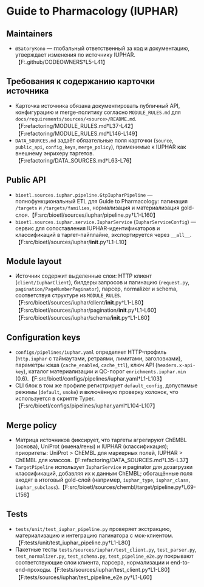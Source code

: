 # Guide to Pharmacology (IUPHAR)

## Maintainers
- `@SatoryKono` — глобальный ответственный за код и документацию, утверждает изменения по источнику IUPHAR.【F:.github/CODEOWNERS†L5-L41】

## Требования к содержанию карточки источника
- Карточка источника обязана документировать публичный API, конфигурацию и merge-политику согласно `MODULE_RULES.md` для `docs/requirements/sources/<source>/README.md`.【F:refactoring/MODULE_RULES.md†L37-L42】【F:refactoring/MODULE_RULES.md†L146-L149】
- `DATA_SOURCES.md` задаёт обязательные поля карточки (`source`, `public_api`, `config_keys`, `merge_policy`), применимые к IUPHAR как внешнему энрихеру таргетов.【F:refactoring/DATA_SOURCES.md†L63-L76】

## Public API
- `bioetl.sources.iuphar.pipeline.GtpIupharPipeline` — полнофункциональный ETL для Guide to Pharmacology: пагинация `/targets` и `/targets/families`, нормализация и материализация gold-слоя.【F:src/bioetl/sources/iuphar/pipeline.py†L1-L160】
- `bioetl.sources.iuphar.service.IupharService` (`IupharServiceConfig`) — сервис для сопоставления IUPHAR-идентификаторов и классификаций в таргет-пайплайне, экспортируется через `__all__`.【F:src/bioetl/sources/iuphar/__init__.py†L1-L10】

## Module layout
- Источник содержит выделенные слои: HTTP клиент (`client/IupharClient`), билдеры запросов и пагинацию (`request.py`, `pagination/PageNumberPaginator`), парсер, normalizer и schema, соответствуя структуре из `MODULE_RULES`.【F:src/bioetl/sources/iuphar/client/__init__.py†L1-L80】【F:src/bioetl/sources/iuphar/pagination/__init__.py†L1-L60】【F:src/bioetl/sources/iuphar/schema/__init__.py†L1-L60】

## Configuration keys
- `configs/pipelines/iuphar.yaml` определяет HTTP-профиль (`http.iuphar` с таймаутами, ретраями, лимитами, заголовками), параметры кэша (`cache_enabled`, `cache_ttl`), ключ API (`headers.x-api-key`), каталог материализации и QC-порог `enrichments.iuphar.min` (0.6).【F:src/bioetl/configs/pipelines/iuphar.yaml†L1-L103】
- CLI блок в том же профиле регистрирует `default_config`, допустимые режимы (`default`, `smoke`) и включённую проверку колонок, что используется в скрипте Typer.【F:src/bioetl/configs/pipelines/iuphar.yaml†L104-L107】

## Merge policy
- Матрица источников фиксирует, что таргеты агрегируют ChEMBL (основа), UniProt (имена/гены) и IUPHAR (классификация); приоритеты: UniProt > ChEMBL для маркерных полей, IUPHAR > ChEMBL для классов.【F:refactoring/DATA_SOURCES.md†L35-L37】
- `TargetPipeline` использует `IupharService` и paginator для дозагрузки классификаций, добавляя их к данным ChEMBL; обогащённые поля входят в итоговый gold-слой (например, `iuphar_type`, `iuphar_class`, `iuphar_subclass`).【F:src/bioetl/sources/chembl/target/pipeline.py†L69-L156】

## Tests
- `tests/unit/test_iuphar_pipeline.py` проверяет экстракцию, материализацию и интеграцию пагинатора с мок-клиентом.【F:tests/unit/test_iuphar_pipeline.py†L1-L80】
- Пакетные тесты `tests/sources/iuphar/test_client.py`, `test_parser.py`, `test_normalizer.py`, `test_schema.py`, `test_pipeline_e2e.py` покрывают соответствующие слои клиента, парсера, нормализации и end-to-end-проходы.【F:tests/sources/iuphar/test_client.py†L1-L80】【F:tests/sources/iuphar/test_pipeline_e2e.py†L1-L60】

